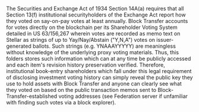 The Securities and Exchange Act of 1934 Section 14A(a) requires that all Section 13(f) institutional securityholders of the Exchange Act report how they voted on say-on-pay votes at least annually. Block Transfer accounts for votes directly on the blockchain per its Shareholder Voting System detailed in US 63/156,267 wherein votes are recorded as memo text on Stellar as strings of up to Yay/Nay/Abstain ("Y,N,A") votes on issuer-generated ballots. Such strings (e.g. YNAAAYYYYY) are meaningless without knowledge of the underlying proxy voting materials. Thus, this folders stores such information which can at any time be publicly accessed and each item's revision history preservation verified. Therefore, institutional book-entry shareholders which fall under this legal requirement of disclosing investment voting history can simply reveal the public key they use to hold assets with Block Transfer and anyone can clearly see what they voted on based on the public transaction memos sent to Block-Transfer-established voting addresses (see Federation server if unfamiliar with finding such votes via a block explorer).
